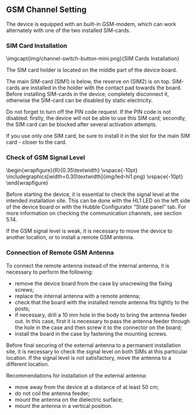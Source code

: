 ## GSM Channel Setting

The device is equipped with an built-in GSM-modem, which can work alternately with one of the two installed SIM-cards.

### SIM Card Installation

\imgcapt{img/channel-switch-button-mini.png}{SIM Cards Installation}

The SIM card holder is located on the middle part of the device board.

The main SIM-card (SIM1) is below, the reserve on (SIM2) is on top. SIM-cards are installed in the holder with the contact pad towards the board. Before installing SIM-cards in the device, completely disconnect it, otherwise the SIM-card can be disabled by static electricity.

Do not forget to turn off the PIN code request. If the PIN code is not disabled: firstly, the device will not be able to use this SIM card; secondly, the SIM card can be blocked after several activation attempts.

If you use only one SIM card, be sure to install it in the slot for the main SIM card - closer to the card.

### Check of GSM Signal Level

\begin{wrapfigure}{R}{0.35\textwidth}
\vspace{-10pt}
\includegraphics[width=0.30\textwidth]{img/led-hl1.png}
\vspace{-10pt}
\end{wrapfigure}

Before starting the device, it is essential to check the signal level at the intended installation site. This can be done with the HL1 LED on the left side of the device board or with the Hubble Configurator “State panel" tab. For more information on checking the communication channels, see section 5.14.

If the GSM signal level is weak, it is necessary to move the device to another location, or to install a remote GSM antenna.

### Connection of Remote GSM Antenna

To connect the remote antenna instead of the internal antenna, it is necessary to perform the following:

* remove the device board from the case by unscrewing the fixing screws;
* replace the internal antenna with a remote antenna;
* check that the board with the installed remote antenna fits tightly to the posts;
* if necessary, drill a 10 mm hole in the body to bring the antenna feeder out. In this case, first it is necessary to pass the antenna feeder through the hole in the case and then screw it to the connector on the board;
* install the board in the case by fastening the mounting screws.

Before final securing of the external antenna to a permanent installation site, it is necessary to check the signal level on both SIMs at this particular location. If the signal level is not satisfactory, move the antenna to a different location.

Recommendations for installation of the external antenna:

* move away from the device at a distance of at least 50 cm;
* do not coil the antenna feeder;
* mount the antenna on the dielectric surface;
* mount the antenna in a vertical position.
